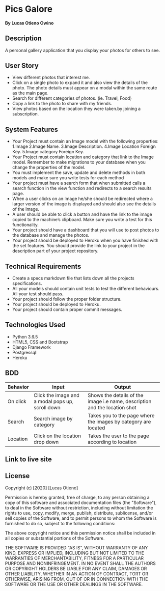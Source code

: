 # Pics Galore
#### By Lucas Otieno Owino
## Description
A personal gallery application that you display your photos for others to see.
## User Story
* View different photos that interest me.
* Click on a single photo to expand it and also view the details of the photo. The photo details must appear on a modal within the same route as the main page.
* Search for different categories of photos. (ie. Travel, Food)
* Copy a link to the photo to share with my friends.
* View photos based on the location they were taken.by joining a subscription.
## System Features
* Your Project must contain an Image model with the following properties:
1.Image
2.Image Name.
3.Image Description.
4.Image Location Foreign Key.
5.Image category Foreign Key.
* Your Project must contain location and category that link to the Image model. Remember to make migrations to your database when you change the properties of the model.
* You must implement the save, update and delete methods in both models and make sure you write tests for each method
* Your project must have a search form that when submitted calls a search function in the view function and redirects to a search results page.
* When a user clicks on an Image he/she should be redirected where a larger version of the image is displayed and should also see the details of the Image.
* A user should be able to click a button and have the link to the image copied to the machine’s clipboard. Make sure you write a test for this functionality.
* Your project should have a dashboard that you will use to post photos to the database and manage the photos.
* Your project should be deployed to Heroku when you have finished with the set features. You should provide the link to your project in the description part of your project repository.
## Technical Requirements
* Create a specs markdown file that lists down all the projects specifications.
* All your models should contain unit tests to test the different behaviours. All your test should pass.
* Your project should follow the proper folder structure.
* Your project should be deployed to Heroku.
* Your project should contain proper commit messages.
## Technologies Used
  * Python 3.6.5
  * HTML5, CSS and Bootstrap
  * Django Framework
  * Postgressql
  * Heroku
## BDD
| Behavior            | Input                         | Output                        | 
| ------------------- | ----------------------------- | ----------------------------- |
| On click | Click the image and a modal pops up, scroll down | Shows the details of the image i.e name, description and the location shot |
| Search | Search image by category| Takes you to the page where the images by category  are located |
| Location | Click on the location drop down | Takes the user to the page according to location |

## Link to live site
[](link)
## License
Copyright (c) [2020] [Lucas Otieno]

Permission is hereby granted, free of charge, to any person obtaining a copy
of this software and associated documentation files (the "Software"), to deal
in the Software without restriction, including without limitation the rights
to use, copy, modify, merge, publish, distribute, sublicense, and/or sell
copies of the Software, and to permit persons to whom the Software is
furnished to do so, subject to the following conditions:

The above copyright notice and this permission notice shall be included in all
copies or substantial portions of the Software.

THE SOFTWARE IS PROVIDED "AS IS", WITHOUT WARRANTY OF ANY KIND, EXPRESS OR
IMPLIED, INCLUDING BUT NOT LIMITED TO THE WARRANTIES OF MERCHANTABILITY,
FITNESS FOR A PARTICULAR PURPOSE AND NONINFRINGEMENT. IN NO EVENT SHALL THE
AUTHORS OR COPYRIGHT HOLDERS BE LIABLE FOR ANY CLAIM, DAMAGES OR OTHER
LIABILITY, WHETHER IN AN ACTION OF CONTRACT, TORT OR OTHERWISE, ARISING FROM,
OUT OF OR IN CONNECTION WITH THE SOFTWARE OR THE USE OR OTHER DEALINGS IN THE
SOFTWARE.